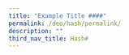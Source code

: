 ```yaml
---
title: "Example Title ####"
permalink: /deo/hash/permalink/
description: ""
third_nav_title: Hash#
---
```

